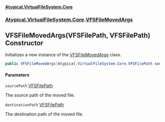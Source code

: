 #### [Atypical.VirtualFileSystem.Core](VirtualFileSystem.md 'VirtualFileSystem')
### [Atypical.VirtualFileSystem.Core](VirtualFileSystem.md#Atypical.VirtualFileSystem.Core 'Atypical.VirtualFileSystem.Core').[VFSFileMovedArgs](VFSFileMovedArgs.md 'Atypical.VirtualFileSystem.Core.VFSFileMovedArgs')

## VFSFileMovedArgs(VFSFilePath, VFSFilePath) Constructor

Initializes a new instance of the [VFSFileMovedArgs](VFSFileMovedArgs.md 'Atypical.VirtualFileSystem.Core.VFSFileMovedArgs') class.

```csharp
public VFSFileMovedArgs(Atypical.VirtualFileSystem.Core.VFSFilePath sourcePath, Atypical.VirtualFileSystem.Core.VFSFilePath destinationPath);
```
#### Parameters

<a name='Atypical.VirtualFileSystem.Core.VFSFileMovedArgs.VFSFileMovedArgs(Atypical.VirtualFileSystem.Core.VFSFilePath,Atypical.VirtualFileSystem.Core.VFSFilePath).sourcePath'></a>

`sourcePath` [VFSFilePath](VFSFilePath.md 'Atypical.VirtualFileSystem.Core.VFSFilePath')

The source path of the moved file.

<a name='Atypical.VirtualFileSystem.Core.VFSFileMovedArgs.VFSFileMovedArgs(Atypical.VirtualFileSystem.Core.VFSFilePath,Atypical.VirtualFileSystem.Core.VFSFilePath).destinationPath'></a>

`destinationPath` [VFSFilePath](VFSFilePath.md 'Atypical.VirtualFileSystem.Core.VFSFilePath')

The destination path of the moved file.